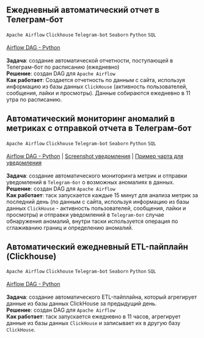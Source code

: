 ## Ежедневный автоматический отчет в Телеграм-бот 
`Apache Airflow` `Clickhouse` `Telegram-bot` `Seaborn` `Python` `SQL`<br><br>
[Airflow DAG - Python](https://github.com/annapavlovads/DA_portfolio/blob/main/auto_reports/dag_an_pavlova_report_full.py)<br><br>
**Задача**: создание автоматической отчетности, поступающей в Телеграм-бот по расписанию (ежедневно) <br>
**Решение**: создан DAG для `Apache Airflow` <br>
**Как работает**: Создается отчетность по данным с сайта, используя информацию из базы данных `ClickHouse` (активность пользователей, сообщения, лайки и просмотры). 
Данные собираются ежедневно в 11 утра по расписанию.<br>

## Автоматический мониторинг аномалий в метриках с отправкой отчета в Телеграм-бот 
`Apache Airflow` `Clickhouse` `Telegram-bot` `Seaborn` `Python` `SQL`<br><br>
[Airflow DAG - Python](https://github.com/annapavlovads/DA_portfolio/blob/main/auto_reports/an_pavlova_15_min_bot_alert.py) | 
[Screenshot уведомления](https://drive.google.com/file/d/1j-aiejRbDkbRsspF-a7qtYXs7fUWMQCm/view?usp=drive_link) | 
[Пример чарта для уведомления](https://drive.google.com/file/d/19myesfBdOirk7HbFie64WtMWew_BZwxo/view?usp=drive_link)
<br><br>
**Задача**: создание автоматического мониторинга метрик и отправки уведомлений в `Telegram-бот` о возможных аномалиях в данных.<br>
**Решение**: создан DAG для `Apache Airflow` <br>
**Как работает**: таск запускается каждые 15 минут для анализа метрик за последний день (по данным с сайта, используя информацию из базы данных `ClickHouse` - активность пользователей, сообщения, лайки и просмотры) и отправки уведомлений в `Telegram-бот` случае обнаружения аномалий, внутри таски используется операция по сглаживанию границ и определению аномалий.

## Автоматический ежедневный ETL-пайплайн (Clickhouse)
`Apache Airflow` `Clickhouse` `Telegram-bot` `Seaborn` `Python` `SQL`<br><br>
[Airflow DAG - Python](https://github.com/annapavlovads/DA_portfolio/blob/main/auto_reports/ETL_pipeline_DAG.py)<br><br>
**Задача**: создание автоматического ETL-пайплайна, который агрегирует данные из базы данных ClickHouse за предыдущий день.<br>
**Решение**: создан DAG для `Apache Airflow` <br>
**Как работает**: таск запускается ежедневно в 11 часов, агрегирует данные из базы данных `ClickHouse` и записывает их в другую базy `ClickHouse`. 

